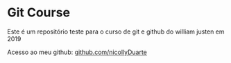 # Git Course

Este é um repositório teste para o curso de git e github do william justen em 2019

Acesso ao meu github: [github.com/nicollyDuarte](https://github.com/nicollyDuarte)
